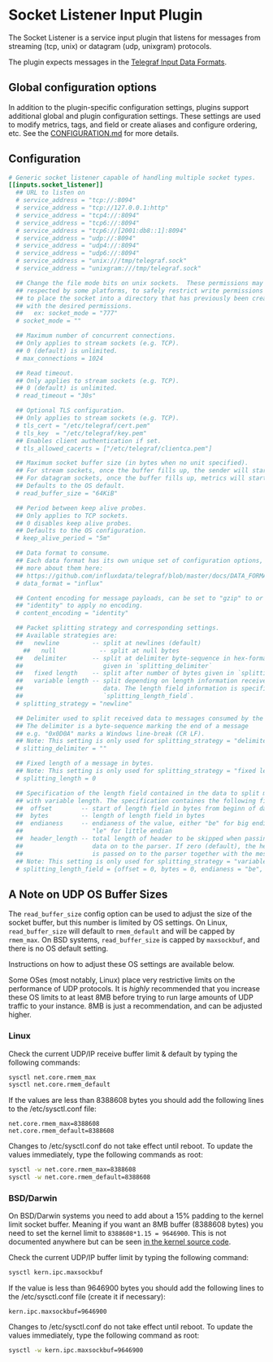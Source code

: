 # Socket Listener Input Plugin

The Socket Listener is a service input plugin that listens for messages from
streaming (tcp, unix) or datagram (udp, unixgram) protocols.

The plugin expects messages in the [Telegraf Input Data
Formats](../../../docs/DATA_FORMATS_INPUT.md).

## Global configuration options <!-- @/docs/includes/plugin_config.md -->

In addition to the plugin-specific configuration settings, plugins support
additional global and plugin configuration settings. These settings are used to
modify metrics, tags, and field or create aliases and configure ordering, etc.
See the [CONFIGURATION.md][CONFIGURATION.md] for more details.

[CONFIGURATION.md]: ../../../docs/CONFIGURATION.md

## Configuration

```toml @sample.conf
# Generic socket listener capable of handling multiple socket types.
[[inputs.socket_listener]]
  ## URL to listen on
  # service_address = "tcp://:8094"
  # service_address = "tcp://127.0.0.1:http"
  # service_address = "tcp4://:8094"
  # service_address = "tcp6://:8094"
  # service_address = "tcp6://[2001:db8::1]:8094"
  # service_address = "udp://:8094"
  # service_address = "udp4://:8094"
  # service_address = "udp6://:8094"
  # service_address = "unix:///tmp/telegraf.sock"
  # service_address = "unixgram:///tmp/telegraf.sock"

  ## Change the file mode bits on unix sockets.  These permissions may not be
  ## respected by some platforms, to safely restrict write permissions it is best
  ## to place the socket into a directory that has previously been created
  ## with the desired permissions.
  ##   ex: socket_mode = "777"
  # socket_mode = ""

  ## Maximum number of concurrent connections.
  ## Only applies to stream sockets (e.g. TCP).
  ## 0 (default) is unlimited.
  # max_connections = 1024

  ## Read timeout.
  ## Only applies to stream sockets (e.g. TCP).
  ## 0 (default) is unlimited.
  # read_timeout = "30s"

  ## Optional TLS configuration.
  ## Only applies to stream sockets (e.g. TCP).
  # tls_cert = "/etc/telegraf/cert.pem"
  # tls_key  = "/etc/telegraf/key.pem"
  ## Enables client authentication if set.
  # tls_allowed_cacerts = ["/etc/telegraf/clientca.pem"]

  ## Maximum socket buffer size (in bytes when no unit specified).
  ## For stream sockets, once the buffer fills up, the sender will start backing up.
  ## For datagram sockets, once the buffer fills up, metrics will start dropping.
  ## Defaults to the OS default.
  # read_buffer_size = "64KiB"

  ## Period between keep alive probes.
  ## Only applies to TCP sockets.
  ## 0 disables keep alive probes.
  ## Defaults to the OS configuration.
  # keep_alive_period = "5m"

  ## Data format to consume.
  ## Each data format has its own unique set of configuration options, read
  ## more about them here:
  ## https://github.com/influxdata/telegraf/blob/master/docs/DATA_FORMATS_INPUT.md
  # data_format = "influx"

  ## Content encoding for message payloads, can be set to "gzip" to or
  ## "identity" to apply no encoding.
  # content_encoding = "identity"

  ## Packet splitting strategy and corresponding settings.
  ## Available strategies are:
  ##   newline         -- split at newlines (default)
	##   null            -- split at null bytes
  ##   delimiter       -- split at delimiter byte-sequence in hex-format
  ##                      given in `splitting_delimiter`
  ##   fixed length    -- split after number of bytes given in `splitting_length`
  ##   variable length -- split depending on length information received in the
  ##                      data. The length field information is specified in
  ##                      `splitting_length_field`.
  # splitting_strategy = "newline"

  ## Delimiter used to split received data to messages consumed by the parser.
  ## The delimiter is a byte-sequence marking the end of a message
  ## e.g. "0x0D0A" marks a Windows line-break (CR LF).
  ## Note: This setting is only used for splitting_strategy = "delimiter".
  # slitting_delimiter = ""

  ## Fixed length of a message in bytes.
  ## Note: This setting is only used for splitting_strategy = "fixed length".
  # splitting_length = 0

  ## Specification of the length field contained in the data to split messages
  ## with variable length. The specification containes the following fields:
  ##  offset        -- start of length field in bytes from beginn of data
  ##  bytes         -- length of length field in bytes
  ##  endianess     -- endianess of the value, either "be" for big endian or
  ##                   "le" for little endian
  ##  header_length -- total length of header to be skipped when passing
  ##                   data on to the parser. If zero (default), the header
  ##                   is passed on to the parser together with the message.
  ## Note: This setting is only used for splitting_strategy = "variable length".
  # splitting_length_field = {offset = 0, bytes = 0, endianess = "be", header_length = 0}
```

## A Note on UDP OS Buffer Sizes

The `read_buffer_size` config option can be used to adjust the size of the
socket buffer, but this number is limited by OS settings. On Linux,
`read_buffer_size` will default to `rmem_default` and will be capped by
`rmem_max`. On BSD systems, `read_buffer_size` is capped by `maxsockbuf`, and
there is no OS default setting.

Instructions on how to adjust these OS settings are available below.

Some OSes (most notably, Linux) place very restrictive limits on the performance
of UDP protocols. It is _highly_ recommended that you increase these OS limits
to at least 8MB before trying to run large amounts of UDP traffic to your
instance.  8MB is just a recommendation, and can be adjusted higher.

### Linux

Check the current UDP/IP receive buffer limit & default by typing the following
commands:

```sh
sysctl net.core.rmem_max
sysctl net.core.rmem_default
```

If the values are less than 8388608 bytes you should add the following lines to
the /etc/sysctl.conf file:

```text
net.core.rmem_max=8388608
net.core.rmem_default=8388608
```

Changes to /etc/sysctl.conf do not take effect until reboot.
To update the values immediately, type the following commands as root:

```sh
sysctl -w net.core.rmem_max=8388608
sysctl -w net.core.rmem_default=8388608
```

### BSD/Darwin

On BSD/Darwin systems you need to add about a 15% padding to the kernel limit
socket buffer. Meaning if you want an 8MB buffer (8388608 bytes) you need to set
the kernel limit to `8388608*1.15 = 9646900`. This is not documented anywhere
but can be seen [in the kernel source code][1].

Check the current UDP/IP buffer limit by typing the following command:

```sh
sysctl kern.ipc.maxsockbuf
```

If the value is less than 9646900 bytes you should add the following lines
to the /etc/sysctl.conf file (create it if necessary):

```text
kern.ipc.maxsockbuf=9646900
```

Changes to /etc/sysctl.conf do not take effect until reboot.
To update the values immediately, type the following command as root:

```sh
sysctl -w kern.ipc.maxsockbuf=9646900
```

[1]: https://github.com/freebsd/freebsd/blob/master/sys/kern/uipc_sockbuf.c#L63-L64
